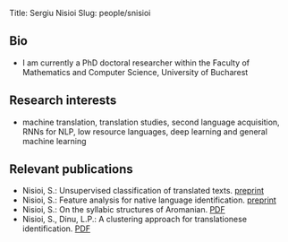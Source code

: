 ﻿Title: Sergiu Nisioi
Slug: people/snisioi

## Bio
- I am currently a PhD doctoral researcher within the Faculty of Mathematics and Computer Science, University of Bucharest

## Research interests

- machine translation, translation studies, second language acquisition, RNNs for NLP, low resource languages, deep learning and general machine learning

## Relevant publications

- Nisioi, S.: Unsupervised classification of translated texts. [preprint](/papers/nisioi15b.pdf)
- Nisioi, S.: Feature analysis for native language identification. [preprint](/papers/nisioi15a.pdf)
- Nisioi, S.: On the syllabic structures of Aromanian. [PDF](https://www.aclweb.org/anthology/W/W14/W14-0616.pdf)
- Nisioi, S., Dinu, L.P.: A clustering approach for translationese identification. [PDF](http://www.aclweb.org/anthology/R13-1070)




